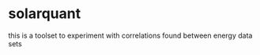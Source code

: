 solarquant
==========

this is a toolset to experiment with correlations found between energy data sets

